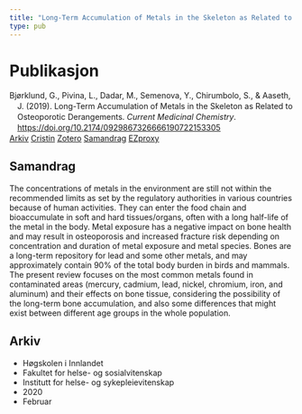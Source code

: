 ```yaml
---
title: "Long-Term Accumulation of Metals in the Skeleton as Related to Osteoporotic Derangements"
type: pub
---
```

<h1>Publikasjon</h1>
<article id="csl-bib-container-B7QTLCEK" class="csl-bib-container">
  <div class="csl-bib-body" style="line-height: 1.35; padding-left: 1em; text-indent:-1em;">
  <div class="csl-entry">Bj&#xF8;rklund, G., Pivina, L., Dadar, M., Semenova, Y., Chirumbolo, S., &amp; Aaseth, J. (2019). Long-Term Accumulation of Metals in the Skeleton as Related to Osteoporotic Derangements. <i>Current Medicinal Chemistry</i>. <a href="https://doi.org/10.2174/0929867326666190722153305">https://doi.org/10.2174/0929867326666190722153305</a></div>
</div>
  <div class="csl-bib-buttons">
    <a href="#taxonomy-article-B7QTLCEK" class="csl-bib-button">Arkiv</a>
    <a href="https://app.cristin.no/results/show.jsf?id=1790094" alt="Cristin URL" class="csl-bib-button">Cristin</a>
    <a href="http://zotero.org/groups/5022929/items/B7QTLCEK" alt="Zotero URL" class="csl-bib-button">Zotero</a>
    <a href="#abstract-article-B7QTLCEK" class="csl-bib-button">Samandrag</a>
    <a href="http://ezproxy.inn.no/login?url=https://doi.org/10.2174/0929867326666190722153305" class="csl-bib-button">EZproxy</a>
  </div>
  <div id="csl-bib-meta-container-B7QTLCEK"></div>
</article>
<div id="csl-bib-meta-B7QTLCEK" class="csl-bib-meta">
  <article id="abstract-article-B7QTLCEK" class="abstract-article">
    <h1>Samandrag</h1>
    The concentrations of metals in the environment are still not within the recommended limits as set by the regulatory authorities in various countries because of human activities. They can enter the food chain and bioaccumulate in soft and hard tissues/organs, often with a long half-life of the metal in the body. Metal exposure has a negative impact on bone health and may result in osteoporosis and increased fracture risk depending on concentration and duration of metal exposure and metal species. Bones are a long-term repository for lead and some other metals, and may approximately contain 90% of the total body burden in birds and mammals. The present review focuses on the most common metals found in contaminated areas (mercury, cadmium, lead, nickel, chromium, iron, and aluminum) and their effects on bone tissue, considering the possibility of the long-term bone accumulation, and also some differences that might exist between different age groups in the whole population.
  </article>
  <article id="taxonomy-article-B7QTLCEK" class="taxonomy-article">
    <h1>Arkiv</h1>
    <ul>
      <li>Høgskolen i Innlandet</li>
      <li>Fakultet for helse- og sosialvitenskap</li>
      <li>Institutt for helse- og sykepleievitenskap</li>
      <li>2020</li>
      <li>Februar</li>
    </ul>
  </article>
</div>
